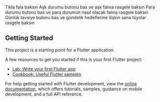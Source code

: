 Tikla fala baksın
Aşk durumu butonu bas ve aşk falına rasgele baksın
Para durumu butonu bas ve para durumun nasıl olacak falına rasgele baksın
Günlük tavsiye butonu bas ve gündelik hedeflerine ilişkin sana tüyolar  rasgele baksın



## Getting Started

This project is a starting point for a Flutter application.

A few resources to get you started if this is your first Flutter project:

- [Lab: Write your first Flutter app](https://docs.flutter.dev/get-started/codelab)
- [Cookbook: Useful Flutter samples](https://docs.flutter.dev/cookbook)

For help getting started with Flutter development, view the
[online documentation](https://docs.flutter.dev/), which offers tutorials,
samples, guidance on mobile development, and a full API reference.
